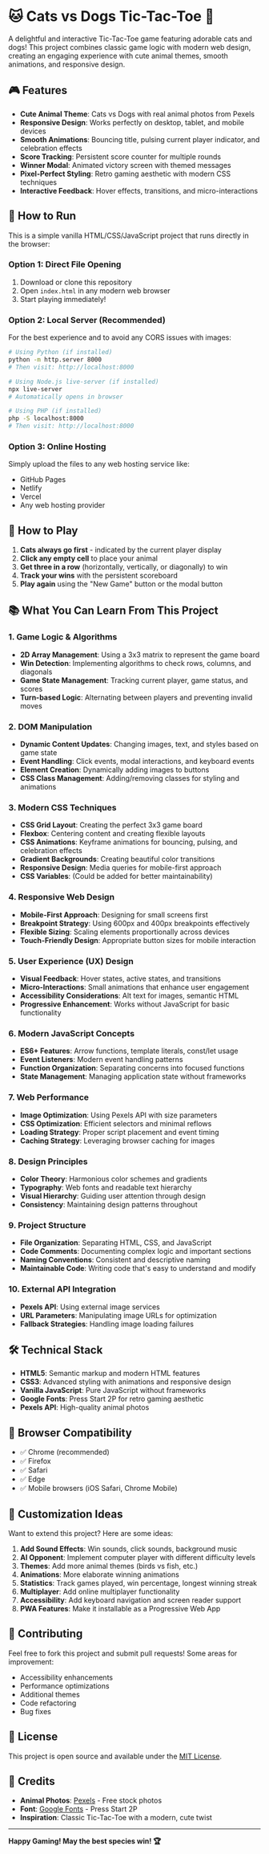 # 🐱 Cats vs Dogs Tic-Tac-Toe 🐶

A delightful and interactive Tic-Tac-Toe game featuring adorable cats and dogs! This project combines classic game logic with modern web design, creating an engaging experience with cute animal themes, smooth animations, and responsive design.


## 🎮 Features

- **Cute Animal Theme**: Cats vs Dogs with real animal photos from Pexels
- **Responsive Design**: Works perfectly on desktop, tablet, and mobile devices
- **Smooth Animations**: Bouncing title, pulsing current player indicator, and celebration effects
- **Score Tracking**: Persistent score counter for multiple rounds
- **Winner Modal**: Animated victory screen with themed messages
- **Pixel-Perfect Styling**: Retro gaming aesthetic with modern CSS techniques
- **Interactive Feedback**: Hover effects, transitions, and micro-interactions

## 🚀 How to Run

This is a simple vanilla HTML/CSS/JavaScript project that runs directly in the browser:

### Option 1: Direct File Opening
1. Download or clone this repository
2. Open `index.html` in any modern web browser
3. Start playing immediately!

### Option 2: Local Server (Recommended)
For the best experience and to avoid any CORS issues with images:

```bash
# Using Python (if installed)
python -m http.server 8000
# Then visit: http://localhost:8000

# Using Node.js live-server (if installed)
npx live-server
# Automatically opens in browser

# Using PHP (if installed)
php -S localhost:8000
# Then visit: http://localhost:8000
```

### Option 3: Online Hosting
Simply upload the files to any web hosting service like:
- GitHub Pages
- Netlify
- Vercel
- Any web hosting provider

## 🎯 How to Play

1. **Cats always go first** - indicated by the current player display
2. **Click any empty cell** to place your animal
3. **Get three in a row** (horizontally, vertically, or diagonally) to win
4. **Track your wins** with the persistent scoreboard
5. **Play again** using the "New Game" button or the modal button

## 📚 What You Can Learn From This Project

### 1. **Game Logic & Algorithms**
- **2D Array Management**: Using a 3x3 matrix to represent the game board
- **Win Detection**: Implementing algorithms to check rows, columns, and diagonals
- **Game State Management**: Tracking current player, game status, and scores
- **Turn-based Logic**: Alternating between players and preventing invalid moves

### 2. **DOM Manipulation**
- **Dynamic Content Updates**: Changing images, text, and styles based on game state
- **Event Handling**: Click events, modal interactions, and keyboard events
- **Element Creation**: Dynamically adding images to buttons
- **CSS Class Management**: Adding/removing classes for styling and animations

### 3. **Modern CSS Techniques**
- **CSS Grid Layout**: Creating the perfect 3x3 game board
- **Flexbox**: Centering content and creating flexible layouts
- **CSS Animations**: Keyframe animations for bouncing, pulsing, and celebration effects
- **Gradient Backgrounds**: Creating beautiful color transitions
- **Responsive Design**: Media queries for mobile-first approach
- **CSS Variables**: (Could be added for better maintainability)

### 4. **Responsive Web Design**
- **Mobile-First Approach**: Designing for small screens first
- **Breakpoint Strategy**: Using 600px and 400px breakpoints effectively
- **Flexible Sizing**: Scaling elements proportionally across devices
- **Touch-Friendly Design**: Appropriate button sizes for mobile interaction

### 5. **User Experience (UX) Design**
- **Visual Feedback**: Hover states, active states, and transitions
- **Micro-Interactions**: Small animations that enhance user engagement
- **Accessibility Considerations**: Alt text for images, semantic HTML
- **Progressive Enhancement**: Works without JavaScript for basic functionality

### 6. **Modern JavaScript Concepts**
- **ES6+ Features**: Arrow functions, template literals, const/let usage
- **Event Listeners**: Modern event handling patterns
- **Function Organization**: Separating concerns into focused functions
- **State Management**: Managing application state without frameworks

### 7. **Web Performance**
- **Image Optimization**: Using Pexels API with size parameters
- **CSS Optimization**: Efficient selectors and minimal reflows
- **Loading Strategy**: Proper script placement and event timing
- **Caching Strategy**: Leveraging browser caching for images

### 8. **Design Principles**
- **Color Theory**: Harmonious color schemes and gradients
- **Typography**: Web fonts and readable text hierarchy
- **Visual Hierarchy**: Guiding user attention through design
- **Consistency**: Maintaining design patterns throughout

### 9. **Project Structure**
- **File Organization**: Separating HTML, CSS, and JavaScript
- **Code Comments**: Documenting complex logic and important sections
- **Naming Conventions**: Consistent and descriptive naming
- **Maintainable Code**: Writing code that's easy to understand and modify

### 10. **External API Integration**
- **Pexels API**: Using external image services
- **URL Parameters**: Manipulating image URLs for optimization
- **Fallback Strategies**: Handling image loading failures

## 🛠️ Technical Stack

- **HTML5**: Semantic markup and modern HTML features
- **CSS3**: Advanced styling with animations and responsive design
- **Vanilla JavaScript**: Pure JavaScript without frameworks
- **Google Fonts**: Press Start 2P for retro gaming aesthetic
- **Pexels API**: High-quality animal photos

## 📱 Browser Compatibility

- ✅ Chrome (recommended)
- ✅ Firefox
- ✅ Safari
- ✅ Edge
- ✅ Mobile browsers (iOS Safari, Chrome Mobile)

## 🎨 Customization Ideas

Want to extend this project? Here are some ideas:

1. **Add Sound Effects**: Win sounds, click sounds, background music
2. **AI Opponent**: Implement computer player with different difficulty levels
3. **Themes**: Add more animal themes (birds vs fish, etc.)
4. **Animations**: More elaborate winning animations
5. **Statistics**: Track games played, win percentage, longest winning streak
6. **Multiplayer**: Add online multiplayer functionality
7. **Accessibility**: Add keyboard navigation and screen reader support
8. **PWA Features**: Make it installable as a Progressive Web App

## 🤝 Contributing

Feel free to fork this project and submit pull requests! Some areas for improvement:
- Accessibility enhancements
- Performance optimizations
- Additional themes
- Code refactoring
- Bug fixes

## 📄 License

This project is open source and available under the [MIT License](LICENSE).

## 🙏 Credits

- **Animal Photos**: [Pexels](https://pexels.com) - Free stock photos
- **Font**: [Google Fonts](https://fonts.google.com) - Press Start 2P
- **Inspiration**: Classic Tic-Tac-Toe with a modern, cute twist

---

**Happy Gaming! May the best species win! 🏆**
